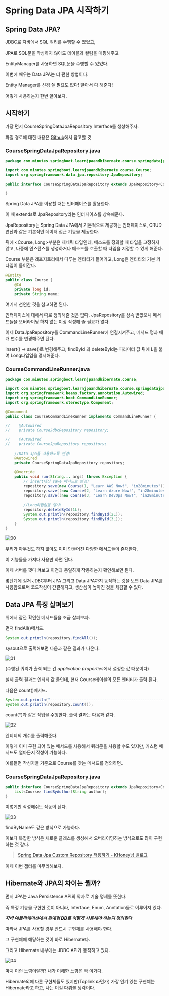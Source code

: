 # Spring Data JPA 시작하기

## Spring Data JPA?
JDBC로 자바에서 SQL 쿼리를 수행할 수 있었고,

JPA로 SQL문을 작성하지 않아도 테이블과 컬럼을 매핑해주고

EntityManager를 사용하면 SQL문을 수행할 수 있었다.

이번에 배우는 Data JPA는 더 편한 방법이다.

Entity Manager를 신경 쓸 필요도 없다! 알아서 다 해준다!

어떻게 사용하는지 한번 알아보자.

## 시작하기

가장 먼저 CourseSpringDataJpaRepository Interface를 생성해주자.

파일 경로에 대한 내용은 [Github](https://github.com/Jym-lab/learn-spring-boot/tree/main/2.learn-jpa-and-hibernate)에서 참고할 것

### CourseSpringDataJpaRepository.java

```java
package com.minutes.springboot.learnjpaandhibernate.course.springdatajpa;

import com.minutes.springboot.learnjpaandhibernate.course.Course;
import org.springframework.data.jpa.repository.JpaRepository;

public interface CourseSpringDataJpaRepository extends JpaRepository<Course, Long> {
    
}
```

Spring Data JPA를 이용할 때는 인터페이스를 활용한다.

이 때 extends로 JpaRepository라는 인터페이스를 상속해준다.

JpaRepository는 Spring Data JPA에서 기본적으로 제공하는 인터페이스로, CRUD 연산과 같은 기본적인 데이터 접근 기능을 제공한다.

뒤에 <Course, Long>부분은 제네릭 타입인데, 메소드를 정의할 때 타입을 고정하지 않고, 나중에 인스턴스를 생성하거나 메소드를 호출할 때 타입을 지정할 수 있게 해준다.

Course 부분은 레포지토리에서 다루는 엔티티가 들어가고, Long은 엔티티의 기본 키 타입이 들어간다.

```java
@Entity
public class Course {
    @Id
    private long id;
    private String name;
```

여기서 선언한 것을 참고하면 된다.

인터페이스에 대해서 따로 정의해줄 것은 없다. JpaRepository를 상속 받았으니 메서드들을 오버라이딩 하지 않는 이상 작성해 줄 필요가 없다.

이제 DataJpaRepository를 CommandLineRunner에 연결시켜주고, 메서드 명과 매개 변수를 변경해주면 된다.

insert() → save()로 변경해주고, findById 과 deleteById는 파라미터 값 뒤에 L을 붙여 Long타입임을 명시해준다.
### CourseCommandLineRunner.java
```java
package com.minutes.springboot.learnjpaandhibernate.course;

import com.minutes.springboot.learnjpaandhibernate.course.springdatajpa.CourseSpringDataJpaRepository;
import org.springframework.beans.factory.annotation.Autowired;
import org.springframework.boot.CommandLineRunner;
import org.springframework.stereotype.Component;

@Component
public class CourseCommandLineRunner implements CommandLineRunner {

//    @Autowired
//    private CourseJdbcRepository repository;

//    @Autowired
//    private CourseJpaRepository repository;
    
    //Data Jpa를 사용하도록 변경!
    @Autowired
    private CourseSpringDataJpaRepository repository;

    @Override
    public void run(String... args) throws Exception {
        // insert대신 save 메서드로 변경!
        repository.save(new Course(1, "Learn AWS Now!", "in28minutes"));
        repository.save((new Course(2, "Learn Azure Now!", "in28minutes")));
        repository.save((new Course(3, "Learn DevOps Now!", "in28minutes")));
        
        //Long타입임을 명시!
        repository.deleteById(1L);
        System.out.println(repository.findById(2L));
        System.out.println(repository.findById(3L));
    }
}
```

![00](img/00.png)

우리가 아무것도 하지 않아도 이미 만들어진 다양한 메서드들이 존재한다.

이 기능들을 가져다 사용만 하면 된다.

이제 서버를 껏다 켜보고 이전과 동일하게 작동하는지 확인해보면 된다.

몇단계에 걸쳐 JDBC부터 JPA 그리고 Data JPA까지 동작하는 것을 보면 Data JPA를 사용함으로써 코드작성이 간결해지고, 생산성이 높아진 것을 체감할 수 있다.

## Data JPA 특징 살펴보기

위에서 잠깐 확인한 메서드들을 조금 살펴보자.

먼저 findAll()메서드.
```java
System.out.println(repository.findAll());
```

sysout으로 출력해보면 다음과 같은 결과가 나온다.

![01](img/01.png)

(수행된 쿼리가 출력 되는 건 *application.properties*에서 설정한 값 때문이다)

실제 출력 결과는 엔티티 값 들인데, 현재 Course테이블의 모든 엔티티가 출력 된다.

다음은 count()메서드.

```java
System.out.println("----------------------------------------------------------");
System.out.println(repository.count());
```
count(*)과 같은 작업을 수행한다. 출력 결과는 다음과 같다.

![02](img/02.png)

엔티티의 개수를 출력해준다.

이렇게 이미 구현 되어 있는 메서드를 사용해서 쿼리문을 사용할 수도 있지만, 커스텀 메서드도 얼마든지 작성이 가능하다.

예를들면 작성자들 기준으로 Course를 찾는 메서드를 정의하면..

### CourseSpringDataJpaRepository.java
```java
public interface CourseSpringDataJpaRepository extends JpaRepository<Course, Long> {
    List<Course> findByAuthor(String author);
}
```
이렇게만 작성해줘도 작동이 된다.

![03](img/03.png)

findByName도 같은 방식으로 가능하다.

이보다 복잡한 방식은 새로운 클래스를 생성해서 오버라이딩하는 방식으로도 많이 구현하는 것 같다.

> [Spring Data Jpa Custom Repository 적용하기 - KHoney님 벨로그](https://velog.io/@wwe221/Spring-Data-Jpa-Custom-Repository-%EC%A0%81%EC%9A%A9%ED%95%98%EA%B8%B0)

이제 이번 챕터를 마무리해보자.

## Hibernate와 JPA의 차이는 뭘까?

먼저 JPA는 Java Persistence API의 약자로 기술 명세를 뜻한다.

즉 특정 기능을 구현한 것이 아니라, Interface, Enum, Anntation들로 이루어져 있다.

***자바 애플리케이션에서 관계형 DB를 어떻게 사용해야 하는지 정의한다***

따라서 JPA를 사용할 경우 반드시 구현체를 사용해야 한다.

그 구현체에 해당하는 것이 바로 Hibernate다.

그리고 Hibernate 내부에는 JDBC API가 동작하고 있다.

![04](img/04.png)

마치 이런 느낌이랄까? 내가 이해한 느낌은 딱 이거다.

Hibernate외에 다른 구현체들도 있지만(Toplink 라던가) 가장 인기 있는 구현체는 Hibernate라고 하고, 나는 이걸 다뤄볼 생각이다.